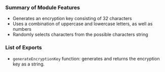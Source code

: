 ### Summary of Module Features
- Generates an encryption key consisting of 32 characters
- Uses a combination of uppercase and lowercase letters, as well as numbers
- Randomly selects characters from the possible characters string

### List of Exports
- `generateEncryptionKey` function: generates and returns the encryption key as a string.